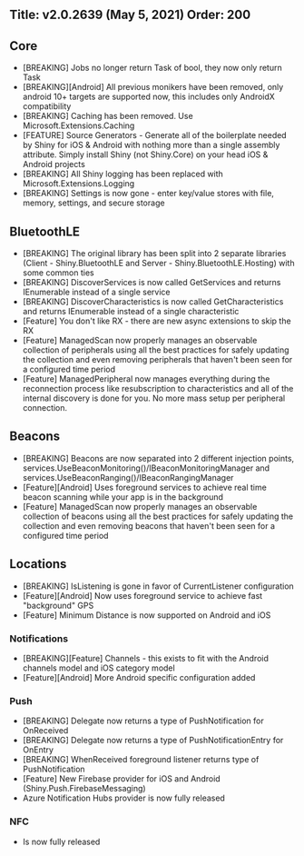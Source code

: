 Title: v2.0.2639 (May 5, 2021)
Order: 200
---

## Core
* [BREAKING] Jobs no longer return Task of bool, they now only return Task
* [BREAKING][Android] All previous monikers have been removed, only android 10+ targets are supported now, this includes only AndroidX compatibility
* [BREAKING] Caching has been removed.  Use Microsoft.Extensions.Caching
* [FEATURE] Source Generators - Generate all of the boilerplate needed by Shiny for iOS & Android with nothing more than a single assembly attribute. Simply install Shiny (not Shiny.Core) on your head iOS & Android projects
* [BREAKING] All Shiny logging has been replaced with Microsoft.Extensions.Logging
* [BREAKING] Settings is now gone - enter key/value stores with file, memory, settings, and secure storage

## BluetoothLE
* [BREAKING] The original library has been split into 2 separate libraries (Client - Shiny.BluetoothLE and Server - Shiny.BluetoothLE.Hosting) with some common ties
* [BREAKING] DiscoverServices is now called GetServices and returns IEnumerable instead of a single service
* [BREAKING] DiscoverCharacteristics is now called GetCharacteristics and returns IEnumerable instead of a single characteristic
* [Feature] You don't like RX - there are new async extensions to skip the RX
* [Feature] ManagedScan now properly manages an observable collection of peripherals using all the best practices for safely updating the collection and even removing peripherals that haven't been seen for a configured time period
* [Feature] ManagedPeripheral now manages everything during the reconnection process like resubscription to characteristics and all of the internal discovery is done for you.  No more mass setup per peripheral connection.

## Beacons
* [BREAKING] Beacons are now separated into 2 different injection points, services.UseBeaconMonitoring()/IBeaconMonitoringManager and services.UseBeaconRanging()/IBeaconRangingManager
* [Feature][Android] Uses foreground services to achieve real time beacon scanning while your app is in the background
* [Feature] ManagedScan now properly manages an observable collection of beacons using all the best practices for safely updating the collection and even removing beacons that haven't been seen for a configured time period 

## Locations
* [BREAKING] IsListening is gone in favor of CurrentListener configuration
* [Feature][Android] Now uses foreground service to achieve fast "background" GPS
* [Feature] Minimum Distance is now supported on Android and iOS

### Notifications
* [BREAKING][Feature] Channels - this exists to fit with the Android channels model and iOS category model
* [Feature][Android] More Android specific configuration added

### Push
* [BREAKING] Delegate now returns a type of PushNotification for OnReceived
* [BREAKING] Delegate now returns a type of PushNotificationEntry for OnEntry
* [BREAKING] WhenReceived foreground listener returns type of PushNotification
* [Feature] New Firebase provider for iOS and Android (Shiny.Push.FirebaseMessaging)
* Azure Notification Hubs provider is now fully released

### NFC
* Is now fully released